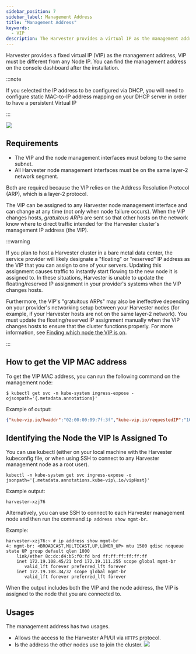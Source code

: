 ```yaml
---
sidebar_position: 7
sidebar_label: Management Address
title: "Management Address"
keywords:
  - VIP
description: The Harvester provides a virtual IP as the management address.
---
```


<head>
  <link rel="canonical" href="https://docs.harvesterhci.io/v1.1/install/management-address"/>
</head>

Harvester provides a fixed virtual IP (VIP) as the management address, VIP must be different from any Node IP.  You can find the management address on the console dashboard after the installation.

:::note

If you selected the IP address to be configured via DHCP, you will need to configure static MAC-to-IP address mapping on your DHCP server in order to have a persistent Virtual IP

:::

![](/img/v1.1/install/iso-installed.png)

## Requirements

- The VIP and the node management interfaces must belong to the same subnet.
- All Harvester node management interfaces must be on the same layer-2 network segment.

Both are required because the VIP relies on the Address Resolution Protocol (ARP), which is a layer-2 protocol.

The VIP can be assigned to any Harvester node management interface and can change at any time (not only when node failure occurs). When the VIP changes hosts, *gratuitous ARPs* are sent so that other hosts on the network know where to direct traffic intended for the Harvester cluster's management IP address (the VIP).

:::warning

If you plan to host a Harvester cluster in a bare metal data center, the service provider will likely designate a "floating" or "reserved" IP address as the VIP that you can assign to one of your servers. Updating this assignment causes traffic to instantly start flowing to the new node it is assigned to. In these situations, Harvester is unable to update the floating/reserved IP assignment in your provider's systems when the VIP changes hosts.

Furthermore, the VIP's "gratuitous ARPs" may also be ineffective depending on your provider's networking setup between your Harvester nodes (for example, if your Harvester hosts are not on the same layer-2 network). You must update the floating/reserved IP assignment manually when the VIP changes hosts to ensure that the cluster functions properly. For more information, see [Finding which node the VIP is on](#finding-which-node-the-vip-is-on).

:::

## How to get the VIP MAC address

To get the VIP MAC address, you can run the following command on the management node:
```shell
$ kubectl get svc -n kube-system ingress-expose -ojsonpath='{.metadata.annotations}'
```

Example of output:
```json
{"kube-vip.io/hwaddr":"02:00:00:09:7f:3f","kube-vip.io/requestedIP":"10.84.102.31"}
```

## Identifying the Node the VIP Is Assigned To

You can use kubectl (either on your local machine with the Harvester kubeconfig file, or when using SSH to connect to any Harvester management node as a root user).

```console
kubectl -n kube-system get svc ingress-expose -o jsonpath='{.metadata.annotations.kube-vip\.io/vipHost}'
```

Example output:
```console
harvester-xzj76
```

Alternatively, you can use SSH to connect to each Harvester management node and then run the command `ip address show mgmt-br`.

Example:

```console
harvester-xzj76:~ # ip address show mgmt-br
4: mgmt-br: <BROADCAST,MULTICAST,UP,LOWER_UP> mtu 1500 qdisc noqueue state UP group default qlen 1000
    link/ether 8c:dc:d4:b5:f0:fd brd ff:ff:ff:ff:ff:ff
    inet 172.19.108.45/21 brd 172.19.111.255 scope global mgmt-br
       valid_lft forever preferred_lft forever
    inet 172.19.108.34/32 scope global mgmt-br
       valid_lft forever preferred_lft forever
```

When the output includes both the VIP and the node address, the VIP is assigned to the node that you are connected to.

## Usages
The management address has two usages.

- Allows the access to the Harvester API/UI via `HTTPS` protocol.
- Is the address the other nodes use to join the cluster.
  ![](/img/v1.1/install/configure-management-address.png)
